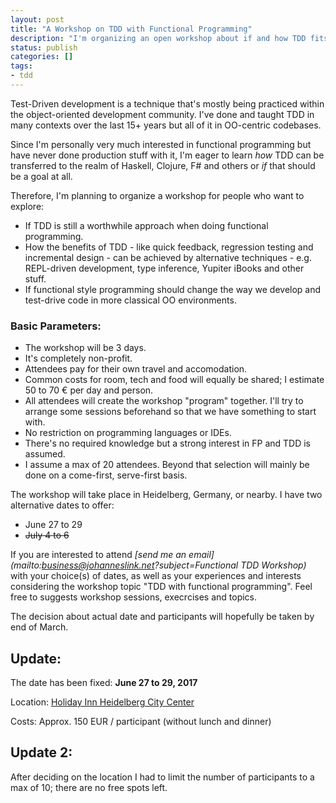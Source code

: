```yaml
---
layout: post
title: "A Workshop on TDD with Functional Programming"
description: "I'm organizing an open workshop about if and how TDD fits into the worls of functional programming."
status: publish
categories: []
tags:
- tdd
---
```

Test-Driven development is a technique that's mostly being practiced within
the object-oriented development community. I've done and taught TDD in
many contexts over the last 15+ years but all of it in OO-centric codebases.

Since I'm personally very much interested in functional programming but have
never done production stuff with it, I'm eager to learn *how* TDD can be
transferred to the realm of Haskell, Clojure, F# and others or *if* that
should be a goal at all.

Therefore, I'm planning to organize a workshop for people who want to explore:

- If TDD is still a worthwhile approach when doing functional programming.
- How the benefits of TDD - like quick feedback, regression testing and
  incremental design - can be achieved by alternative techniques - e.g.
  REPL-driven development, type inference, Yupiter iBooks and other stuff.
- If functional style programming should change the way we develop and test-drive
  code in more classical OO environments.

### Basic Parameters:
- The workshop will be 3 days.
- It's completely non-profit.
- Attendees pay for their own travel and accomodation.
- Common costs for room, tech and food will equally be shared;
  I estimate 50 to 70 € per day and person.
- All attendees will create the workshop "program" together. I'll try to arrange some
  sessions beforehand so that we have something to start with.
- No restriction on programming languages or IDEs.
- There's no required knowledge but a strong interest in FP and TDD is assumed.
- I assume a max of 20 attendees. Beyond that selection will mainly be done
  on a come-first, serve-first basis.

The workshop will take place in Heidelberg, Germany, or nearby.
I have two alternative dates to offer:
- June 27 to 29
- ~~July 4 to 6~~

If you are interested to attend _[send me an email](mailto:business@johanneslink.net?subject=Functional TDD Workshop)_
with your choice(s) of dates, as well as your experiences and interests considering
the workshop topic "TDD with functional programming". Feel free to suggests
workshop sessions, execrcises and topics.

The decision about actual date and participants will hopefully be taken by end of March.

## Update:

The date has been fixed: **June 27 to 29, 2017**

Location: [Holiday Inn Heidelberg City Center](http://www.fmhos.de/de/hotels/holiday-inn-express-heidelberg-city-centre)

Costs: Approx. 150 EUR / participant (without lunch and dinner)

## Update 2:

After deciding on the location I had to limit the number of participants to a max of 10; there are no free spots left.

